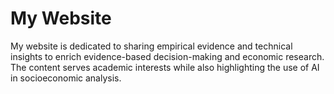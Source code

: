# **My Website**

My website is dedicated to sharing empirical evidence and technical insights to enrich evidence-based decision-making and economic research. The content serves academic interests while also highlighting the use of AI in socioeconomic analysis.
